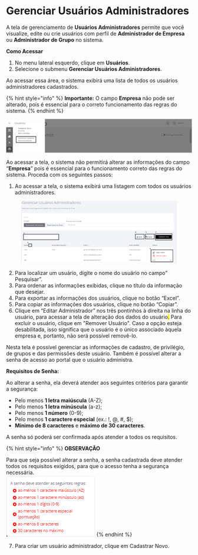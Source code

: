 # Gerenciar Usuários Administradores

A tela de gerenciamento de **Usuários Administradores** permite que você visualize, edite ou crie usuários com perfil de **Administrador de Empresa** ou **Administrador de Grupo** no sistema.

**Como Acessar**

1. No menu lateral esquerdo, clique em **Usuários**.
2. Selecione o submenu **Gerenciar Usuários Administradores**.

Ao acessar essa área, o sistema exibirá uma lista de todos os usuários administradores cadastrados.

{% hint style="info" %}
**Importante:** O campo **Empresa** não pode ser alterado, pois é essencial para o correto funcionamento das regras do sistema.
{% endhint %}

![](<../../../.gitbook/assets/0 (16).png>)

Ao acessar a tela, o sistema não permitirá alterar as informações do campo “**Empresa**” pois é essencial para o funcionamento correto das regras do sistema. Proceda com os seguintes passos:

1. Ao acessar a tela, o sistema exibirá uma listagem com todos os usuários administradores.

<figure><img src="../../../.gitbook/assets/Captura de tela 2024-09-17 102440.png" alt=""><figcaption></figcaption></figure>

2. Para localizar um usuário, digite o nome do usuário no campo” Pesquisar”.
3. Para ordenar as informações exibidas, clique no título da informação que desejar.
4. Para exportar as informações dos usuários, clique no botão “Excel”.
5. Para copiar as informações dos usuários, clique no botão “Copiar”.
6. Clique em “Editar Administrador” nos três pontinhos à direita na linha do usuário, para acessar a tela de alteração dos dados do usuário<mark style="color:blue;">.</mark> Para excluir o usuário, clique em "Remover Usuário". Caso a opção esteja desabilitada, isso significa que o usuário é o único associado àquela empresa e, portanto, não será possível removê-lo.

Nesta tela é possível gerenciar as informações de cadastro, de privilégio, de grupos e das permissões deste usuário. Também é possível alterar a senha de acesso ao portal que o usuário administra.

**Requisitos de Senha:**

Ao alterar a senha, ela deverá atender aos seguintes critérios para garantir a segurança:

* Pelo menos **1 letra maiúscula** (A-Z);
* Pelo menos **1 letra minúscula** (a-z);
* Pelo menos **1 número** (0-9);
* Pelo menos **1 caractere especial** (ex.: !, @, #, $);
* **Mínimo de 8 caracteres** e **máximo de 30 caracteres**.

A senha só poderá ser confirmada após atender a todos os requisitos.

{% hint style="info" %}
**OBSERVAÇÃO**

Para que seja possível alterar a senha, a senha cadastrada deve atender todos os requisitos exigidos, para que o acesso tenha a segurança necessária.\
![](<../../../.gitbook/assets/image (259) (1).png>)
{% endhint %}

7. Para criar um usuário administrador, clique em Cadastrar Novo.
